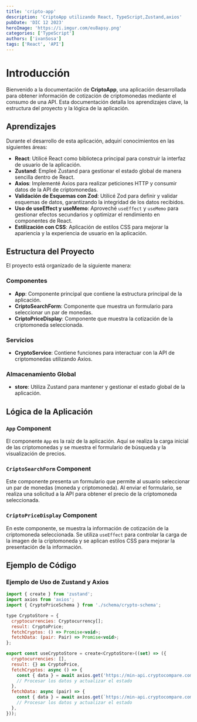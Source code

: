 ```yaml
---
title: 'cripto-app'
description: 'CriptoApp utilizando React, TypeScript,Zustand,axios'
pubDate: 'DIC 12 2023'
heroImage: 'https://i.imgur.com/eu8apsy.png'
categories: ['TypeScript']
authors: ['ivanSosa']
tags: ['React', 'API']
---
```




# Introducción

Bienvenido a la documentación de **CriptoApp**, una aplicación desarrollada para obtener información de cotización de criptomonedas mediante el consumo de una API. Esta documentación detalla los aprendizajes clave, la estructura del proyecto y la lógica de la aplicación.

## Aprendizajes

Durante el desarrollo de esta aplicación, adquirí conocimientos en las siguientes áreas:

- **React**: Utilicé React como biblioteca principal para construir la interfaz de usuario de la aplicación.
- **Zustand**: Empleé Zustand para gestionar el estado global de manera sencilla dentro de React.
- **Axios**: Implementé Axios para realizar peticiones HTTP y consumir datos de la API de criptomonedas.
- **Validación de Esquemas con Zod**: Utilicé Zod para definir y validar esquemas de datos, garantizando la integridad de los datos recibidos.
- **Uso de useEffect y useMemo**: Aproveché `useEffect` y `useMemo` para gestionar efectos secundarios y optimizar el rendimiento en componentes de React.
- **Estilización con CSS**: Aplicación de estilos CSS para mejorar la apariencia y la experiencia de usuario en la aplicación.

## Estructura del Proyecto

El proyecto está organizado de la siguiente manera:

### Componentes

- **App**: Componente principal que contiene la estructura principal de la aplicación.
- **CriptoSearchForm**: Componente que muestra un formulario para seleccionar un par de monedas.
- **CriptoPriceDisplay**: Componente que muestra la cotización de la criptomoneda seleccionada.

### Servicios

- **CryptoService**: Contiene funciones para interactuar con la API de criptomonedas utilizando Axios.

### Almacenamiento Global

- **store**: Utiliza Zustand para mantener y gestionar el estado global de la aplicación.

## Lógica de la Aplicación

### `App` Component

El componente `App` es la raíz de la aplicación. Aquí se realiza la carga inicial de las criptomonedas y se muestra el formulario de búsqueda y la visualización de precios.

### `CriptoSearchForm` Component

Este componente presenta un formulario que permite al usuario seleccionar un par de monedas (moneda y criptomoneda). Al enviar el formulario, se realiza una solicitud a la API para obtener el precio de la criptomoneda seleccionada.

### `CriptoPriceDisplay` Component

En este componente, se muestra la información de cotización de la criptomoneda seleccionada. Se utiliza `useEffect` para controlar la carga de la imagen de la criptomoneda y se aplican estilos CSS para mejorar la presentación de la información.

## Ejemplo de Código

### Ejemplo de Uso de Zustand y Axios

```javascript
import { create } from 'zustand';
import axios from 'axios';
import { CryptoPriceSchema } from './schema/crypto-schema';

type CryptoStore = {
  cryptocurrencies: Cryptocurrency[];
  result: CryptoPrice;
  fetchCryptos: () => Promise<void>;
  fetchData: (pair: Pair) => Promise<void>;
};

export const useCryptoStore = create<CryptoStore>((set) => ({
  cryptocurrencies: [],
  result: {} as CryptoPrice,
  fetchCryptos: async () => {
    const { data } = await axios.get('https://min-api.cryptocompare.com/data/top/mktcapfull?limit=20&tsym=USD');
    // Procesar los datos y actualizar el estado
  },
  fetchData: async (pair) => {
    const { data } = await axios.get(`https://min-api.cryptocompare.com/data/pricemultifull?fsyms=${pair.criptocurrency}&tsyms=${pair.currency}`);
    // Procesar los datos y actualizar el estado
  },
}));